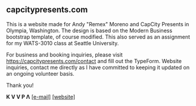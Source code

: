 ## capcitypresents.com

This is a website made for Andy "Remex" Moreno and CapCity Presents in Olympia, Washington. The design is based on the Modern Business bootstrap template, of course modified. This also served as an assignment for my WATS-3010 class at Seattle University.

For business and booking inquiries, please visit https://capcitypresents.com/contact and fill out the TypeForm. Website inquiries, contact me directly as I have committed to keeping it updated on an ongoing volunteer basis.

Thank you!

**K V V P Λ** [[e-mail]](mailto:hi@kvvpa.com) [[website]](https://kvvpa.com)
